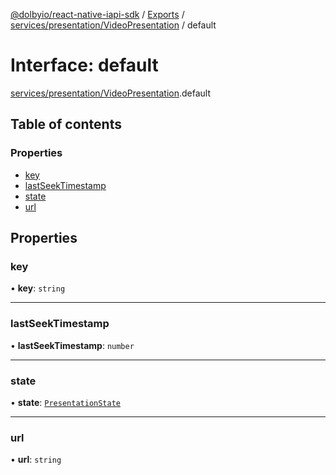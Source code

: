 [@dolbyio/react-native-iapi-sdk](../README.md) / [Exports](../modules.md) / [services/presentation/VideoPresentation](../modules/services_presentation_VideoPresentation.md) / default

# Interface: default

[services/presentation/VideoPresentation](../modules/services_presentation_VideoPresentation.md).default

## Table of contents

### Properties

- [key](services_presentation_VideoPresentation.default.md#key)
- [lastSeekTimestamp](services_presentation_VideoPresentation.default.md#lastseektimestamp)
- [state](services_presentation_VideoPresentation.default.md#state)
- [url](services_presentation_VideoPresentation.default.md#url)

## Properties

### key

• **key**: `string`

___

### lastSeekTimestamp

• **lastSeekTimestamp**: `number`

___

### state

• **state**: [`PresentationState`](../enums/services_presentation_PresentationState.PresentationState.md)

___

### url

• **url**: `string`
